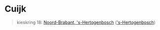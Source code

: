 # Cuijk 
> kieskring 18:  [Noord-Brabant, 's-Hertogenbosch](../) (['s-Hertogenbosch](../'s-Hertogenbosch))